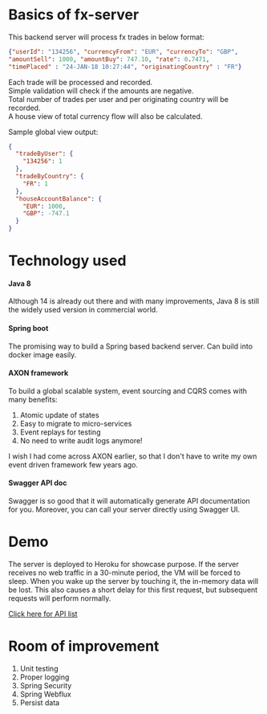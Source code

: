 # Basics of fx-server

This backend server will process fx trades in below format:

```json
{"userId": "134256", "currencyFrom": "EUR", "currencyTo": "GBP",
"amountSell": 1000, "amountBuy": 747.10, "rate": 0.7471,
"timePlaced" : "24-JAN-18 10:27:44", "originatingCountry" : "FR"}
```

Each trade will be processed and recorded.<br>
Simple validation will check if the amounts are negative.<br>
Total number of trades per user and per originating country will be recorded.<br>
A house view of total currency flow will also be calculated.

Sample global view output:

```json
{
  "tradeByUser": {
    "134256": 1
  },
  "tradeByCountry": {
    "FR": 1
  },
  "houseAccountBalance": {
    "EUR": 1000,
    "GBP": -747.1
  }
}
```

# Technology used
#### Java 8
Although 14 is already out there and with many improvements, Java 8 is still the widely used version in commercial world.

#### Spring boot
The promising way to build a Spring based backend server. Can build into docker image easily.

#### AXON framework
To build a global scalable system, event sourcing and CQRS comes with many benefits:
1. Atomic update of states
2. Easy to migrate to micro-services
3. Event replays for testing
4. No need to write audit logs anymore!

I wish I had come across AXON earlier, so that I don't have to write my own event driven framework few years ago.   

#### Swagger API doc
Swagger is so good that it will automatically generate API documentation for you.
Moreover, you can call your server directly using Swagger UI.

# Demo
The server is deployed to Heroku for showcase purpose.
If the server receives no web traffic in a 30-minute period, the VM will be forced to sleep.
When you wake up the server by touching it, the in-memory data will be lost.
This also causes a short delay for this first request, but subsequent requests will perform normally.

[Click here for API list](https://davidtsw-fxserver.herokuapp.com/swagger-ui.html)

# Room of improvement
1. Unit testing
2. Proper logging
3. Spring Security
4. Spring Webflux
5. Persist data